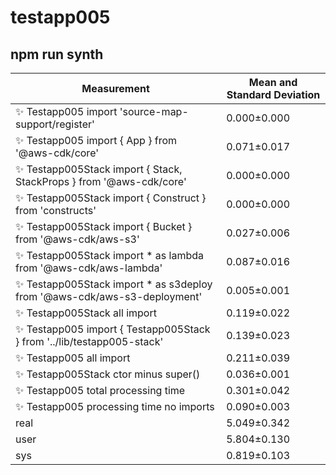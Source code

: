 # testapp005

## npm run synth


| Measurement | Mean and Standard Deviation |
| ----------- | --------------------------- |
| ✨  Testapp005 import 'source-map-support/register' | 0.000&pm;0.000 |
| ✨  Testapp005 import { App } from '@aws-cdk/core' | 0.071&pm;0.017 |
| ✨  Testapp005Stack import { Stack, StackProps } from '@aws-cdk/core' | 0.000&pm;0.000 |
| ✨  Testapp005Stack import { Construct } from 'constructs' | 0.000&pm;0.000 |
| ✨  Testapp005Stack import { Bucket } from '@aws-cdk/aws-s3' | 0.027&pm;0.006 |
| ✨  Testapp005Stack import * as lambda from '@aws-cdk/aws-lambda' | 0.087&pm;0.016 |
| ✨  Testapp005Stack import * as s3deploy from '@aws-cdk/aws-s3-deployment' | 0.005&pm;0.001 |
| ✨  Testapp005Stack all import | 0.119&pm;0.022 |
| ✨  Testapp005 import { Testapp005Stack } from '../lib/testapp005-stack' | 0.139&pm;0.023 |
| ✨  Testapp005 all import | 0.211&pm;0.039 |
| ✨  Testapp005Stack ctor minus super() | 0.036&pm;0.001 |
| ✨  Testapp005 total processing time | 0.301&pm;0.042 |
| ✨  Testapp005 processing time no imports | 0.090&pm;0.003 |
| real | 5.049&pm;0.342 |
| user | 5.804&pm;0.130 |
| sys | 0.819&pm;0.103 |
